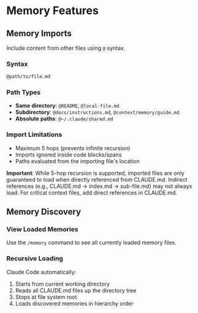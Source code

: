 # Memory Features

## Memory Imports
Include content from other files using `@` syntax.

### Syntax
```markdown
@path/to/file.md
```

### Path Types
- **Same directory**: `@README`, `@local-file.md`
- **Subdirectory**: `@docs/instructions.md`, `@context/memory/guide.md`
- **Absolute paths**: `@~/.claude/shared.md`

### Import Limitations
- Maximum 5 hops (prevents infinite recursion)
- Imports ignored inside code blocks/spans
- Paths evaluated from the importing file's location

**Important**: While 5-hop recursion is supported, imported files are only guaranteed to load when directly referenced from CLAUDE.md. Indirect references (e.g., CLAUDE.md → index.md → sub-file.md) may not always load. For critical context files, add direct references in CLAUDE.md.

## Memory Discovery

### View Loaded Memories
Use the `/memory` command to see all currently loaded memory files.

### Recursive Loading
Claude Code automatically:
1. Starts from current working directory
2. Reads all CLAUDE.md files up the directory tree
3. Stops at file system root
4. Loads discovered memories in hierarchy order